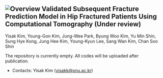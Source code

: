 ![Overview](example.jpg)
Validated Subsequent Fracture Prediction Model in Hip Fractured Patients Using Computational Tomography (Under review)
--
Yisak Kim, Young-Gon Kim, Jung-Wee Park, Byung Woo Kim, Yu Min Shin, Sung Hye Kong, Jung Hee Kim, Young-Kyun Lee, Sang Wan Kim, Chan Soo Shin

The repository is currently empty. All codes will be uploaded after publication.
- Contacts: Yisak Kim (yisakk@snu.ac.kr)

